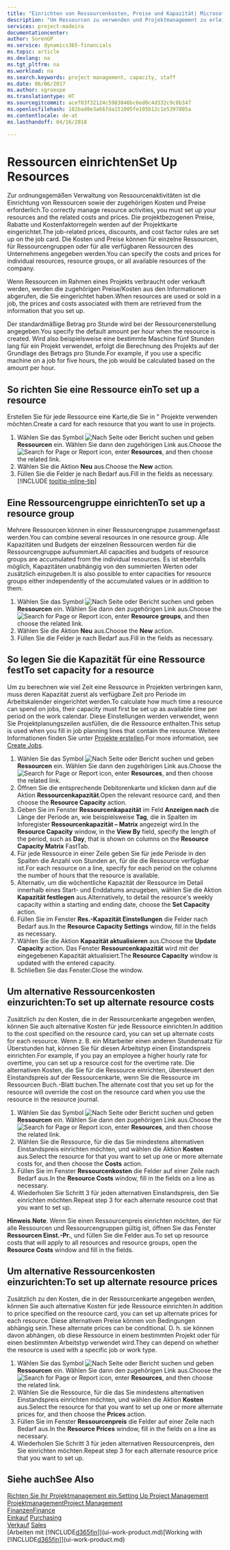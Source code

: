 ```yaml
---
title: "Einrichten von Ressourcenkosten, Preise und Kapazität| Microsoft Docs"
description: "Um Ressourcen zu verwenden und Projektmanagement zu erleichtern, können Sie Kosten und Preisen für einzelne Ressourcen oder Ressourcengruppen angeben und die die Ressourcenkapazität festlegen."
services: project-madeira
documentationcenter: 
author: SorenGP
ms.service: dynamics365-financials
ms.topic: article
ms.devlang: na
ms.tgt_pltfrm: na
ms.workload: na
ms.search.keywords: project management, capacity, staff
ms.date: 06/06/2017
ms.author: sgroespe
ms.translationtype: HT
ms.sourcegitcommit: acef03f32124c5983846bc6ed0c4d332c9c8b347
ms.openlocfilehash: 182bad8e3a667da151005fe105b12c1e5397805a
ms.contentlocale: de-at
ms.lasthandoff: 04/16/2018

---
```

# <a name="set-up-resources"></a><span data-ttu-id="32cdd-103">Ressourcen einrichten</span><span class="sxs-lookup"><span data-stu-id="32cdd-103">Set Up Resources</span></span>
<span data-ttu-id="32cdd-104">Zur ordnungsgemäßen Verwaltung von Ressourcenaktivitäten ist die Einrichtung von Ressourcen sowie der zugehörigen Kosten und Preise erforderlich.</span><span class="sxs-lookup"><span data-stu-id="32cdd-104">To correctly manage resource activities, you must set up your resources and the related costs and prices.</span></span> <span data-ttu-id="32cdd-105">Die projektbezogenen Preise, Rabatte und Kostenfaktorregeln werden auf der Projektkarte eingerichtet.</span><span class="sxs-lookup"><span data-stu-id="32cdd-105">The job-related prices, discounts, and cost factor rules are set up on the job card.</span></span> <span data-ttu-id="32cdd-106">Die Kosten und Preise können für einzelne Ressourcen, für Ressourcengruppen oder für alle verfügbaren Ressourcen des Unternehmens angegeben werden.</span><span class="sxs-lookup"><span data-stu-id="32cdd-106">You can specify the costs and prices for individual resources, resource groups, or all available resources of the company.</span></span>

<span data-ttu-id="32cdd-107">Wenn Ressourcen im Rahmen eines Projekts verbraucht oder verkauft werden, werden die zugehörigen Preise/Kosten aus den Informationen abgerufen, die Sie eingerichtet haben.</span><span class="sxs-lookup"><span data-stu-id="32cdd-107">When resources are used or sold in a job, the prices and costs associated with them are retrieved from the information that you set up.</span></span>

<span data-ttu-id="32cdd-108">Der standardmäßige Betrag pro Stunde wird bei der Ressourcenerstellung angegeben.</span><span class="sxs-lookup"><span data-stu-id="32cdd-108">You specify the default amount per hour when the resource is created.</span></span> <span data-ttu-id="32cdd-109">Wird also beispielsweise eine bestimmte Maschine fünf Stunden lang für ein Projekt verwendet, erfolgt die Berechnung des Projekts auf der Grundlage des Betrags pro Stunde.</span><span class="sxs-lookup"><span data-stu-id="32cdd-109">For example, if you use a specific machine on a job for five hours, the job would be calculated based on the amount per hour.</span></span>

## <a name="to-set-up-a-resource"></a><span data-ttu-id="32cdd-110">So richten Sie eine Ressource ein</span><span class="sxs-lookup"><span data-stu-id="32cdd-110">To set up a resource</span></span>
<span data-ttu-id="32cdd-111">Erstellen Sie für jede Ressource eine Karte,die Sie in " Projekte verwenden möchten.</span><span class="sxs-lookup"><span data-stu-id="32cdd-111">Create a card for each resource that you want to use in projects.</span></span>

1. <span data-ttu-id="32cdd-112">Wählen Sie das Symbol ![Nach Seite oder Bericht suchen](media/ui-search/search_small.png "Nach Seite oder Bericht suchen") und geben **Ressourcen** ein. Wählen Sie dann den zugehörigen Link aus.</span><span class="sxs-lookup"><span data-stu-id="32cdd-112">Choose the ![Search for Page or Report](media/ui-search/search_small.png "Search for Page or Report icon") icon, enter **Resources**, and then choose the related link.</span></span>
2. <span data-ttu-id="32cdd-113">Wählen Sie die Aktion **Neu** aus.</span><span class="sxs-lookup"><span data-stu-id="32cdd-113">Choose the **New** action.</span></span>
3. <span data-ttu-id="32cdd-114">Füllen Sie die Felder je nach Bedarf aus.</span><span class="sxs-lookup"><span data-stu-id="32cdd-114">Fill in the fields as necessary.</span></span> [!INCLUDE [tooltip-inline-tip](includes/tooltip-inline-tip_md.md)]  

## <a name="to-set-up-a-resource-group"></a><span data-ttu-id="32cdd-115">Eine Ressourcengruppe einrichten</span><span class="sxs-lookup"><span data-stu-id="32cdd-115">To set up a resource group</span></span>
<span data-ttu-id="32cdd-116">Mehrere Ressourcen können in einer Ressourcengruppe zusammengefasst werden.</span><span class="sxs-lookup"><span data-stu-id="32cdd-116">You can combine several resources in one resource group.</span></span> <span data-ttu-id="32cdd-117">Alle Kapazitäten und Budgets der einzelnen Ressourcen werden für die Ressourcengruppe aufsummiert.</span><span class="sxs-lookup"><span data-stu-id="32cdd-117">All capacities and budgets of resource groups are accumulated from the individual resources.</span></span> <span data-ttu-id="32cdd-118">Es ist ebenfalls möglich, Kapazitäten unabhängig von den summierten Werten oder zusätzlich einzugeben.</span><span class="sxs-lookup"><span data-stu-id="32cdd-118">It is also possible to enter capacities for resource groups either independently of the accumulated values or in addition to them.</span></span>

1. <span data-ttu-id="32cdd-119">Wählen Sie das Symbol ![Nach Seite oder Bericht suchen](media/ui-search/search_small.png "Nach Seite oder Bericht suchen") und geben **Ressourcen** ein. Wählen Sie dann den zugehörigen Link aus.</span><span class="sxs-lookup"><span data-stu-id="32cdd-119">Choose the ![Search for Page or Report](media/ui-search/search_small.png "Search for Page or Report icon") icon, enter **Resource groups**, and then choose the related link.</span></span>
2. <span data-ttu-id="32cdd-120">Wählen Sie die Aktion **Neu** aus.</span><span class="sxs-lookup"><span data-stu-id="32cdd-120">Choose the **New** action.</span></span>
3. <span data-ttu-id="32cdd-121">Füllen Sie die Felder je nach Bedarf aus.</span><span class="sxs-lookup"><span data-stu-id="32cdd-121">Fill in the fields as necessary.</span></span>

## <a name="to-set-capacity-for-a-resource"></a><span data-ttu-id="32cdd-122">So legen Sie die Kapazität für eine Ressource fest</span><span class="sxs-lookup"><span data-stu-id="32cdd-122">To set capacity for a resource</span></span>
<span data-ttu-id="32cdd-123">Um zu berechnen wie viel Zeit eine Ressource in Projekten verbringen kann, muss deren Kapazität zuerst als verfügbare Zeit pro Periode im Arbeitskalender eingerichtet werden.</span><span class="sxs-lookup"><span data-stu-id="32cdd-123">To calculate how much time a resource can spend on jobs, their capacity must first be set up as available time per period on the work calendar.</span></span> <span data-ttu-id="32cdd-124">Diese Einstellungen werden verwendet, wenn Sie Projektplanungszeilen ausfüllen, die die Ressource enthalten.</span><span class="sxs-lookup"><span data-stu-id="32cdd-124">This setup is used when you fill in job planning lines that contain the resource.</span></span> <span data-ttu-id="32cdd-125">Weitere Informationen finden Sie unter  [Projekte erstellen](projects-how-create-jobs.md).</span><span class="sxs-lookup"><span data-stu-id="32cdd-125">For more information, see [Create Jobs](projects-how-create-jobs.md).</span></span>

1. <span data-ttu-id="32cdd-126">Wählen Sie das Symbol ![Nach Seite oder Bericht suchen](media/ui-search/search_small.png "Nach Seite oder Bericht suchen") und geben **Ressourcen** ein. Wählen Sie dann den zugehörigen Link aus.</span><span class="sxs-lookup"><span data-stu-id="32cdd-126">Choose the ![Search for Page or Report](media/ui-search/search_small.png "Search for Page or Report icon") icon, enter **Resources**, and then choose the related link.</span></span>
2. <span data-ttu-id="32cdd-127">Öffnen Sie die entsprechende Debitorenkarte und klicken dann auf die Aktion **Ressourcenkapazität**.</span><span class="sxs-lookup"><span data-stu-id="32cdd-127">Open the relevant resource card, and then choose the **Resource Capacity** action.</span></span>
3. <span data-ttu-id="32cdd-128">Geben Sie im Fenster **Ressourcenkapazität** im Feld **Anzeigen nach** die Länge der Periode an, wie beispielsweise **Tag**, die in Spalten im Inforegister **Ressourcenkapazität – Matrix** angezeigt wird.</span><span class="sxs-lookup"><span data-stu-id="32cdd-128">In the **Resource Capacity** window, in the **View By** field, specify the length of the period, such as **Day**, that is shown on columns on the **Resource Capacity Matrix** FastTab.</span></span>
4. <span data-ttu-id="32cdd-129">Für jede Ressource in einer Zeile geben Sie für jede Periode in den Spalten die Anzahl von Stunden an, für die die Ressource verfügbar ist.</span><span class="sxs-lookup"><span data-stu-id="32cdd-129">For each resource on a line, specify for each period on the columns the number of hours that the resource is available.</span></span>
5. <span data-ttu-id="32cdd-130">Alternativ, um die wöchentliche Kapazität der Ressource im Detail innerhalb eines Start- und Enddatums anzugeben, wählen Sie die Aktion **Kapazität festlegen** aus.</span><span class="sxs-lookup"><span data-stu-id="32cdd-130">Alternatively, to detail the resource's weekly capacity within a starting and ending date, choose the **Set Capacity** action.</span></span>
6. <span data-ttu-id="32cdd-131">Füllen Sie im Fenster **Res.-Kapazität Einstellungen** die Felder nach Bedarf aus.</span><span class="sxs-lookup"><span data-stu-id="32cdd-131">In the **Resource Capacity Settings** window, fill in the fields as necessary.</span></span>
7. <span data-ttu-id="32cdd-132">Wählen Sie die Aktion **Kapazität aktualisieren** aus.</span><span class="sxs-lookup"><span data-stu-id="32cdd-132">Choose the **Update Capacity** action.</span></span> <span data-ttu-id="32cdd-133">Das Fenster **Ressourcenkapazität** wird mit der eingegebenen Kapazität aktualisiert.</span><span class="sxs-lookup"><span data-stu-id="32cdd-133">The **Resource Capacity** window is updated with the entered capacity.</span></span>
8. <span data-ttu-id="32cdd-134">Schließen Sie das Fenster.</span><span class="sxs-lookup"><span data-stu-id="32cdd-134">Close the window.</span></span>

## <a name="to-set-up-alternate-resource-costs"></a><span data-ttu-id="32cdd-135">Um alternative Ressourcenkosten einzurichten:</span><span class="sxs-lookup"><span data-stu-id="32cdd-135">To set up alternate resource costs</span></span>
<span data-ttu-id="32cdd-136">Zusätzlich zu den Kosten, die in der Ressourcenkarte angegeben werden, können Sie auch alternative Kosten für jede Ressource einrichten.</span><span class="sxs-lookup"><span data-stu-id="32cdd-136">In addition to the cost specified on the resource card, you can set up alternate costs for each resource.</span></span> <span data-ttu-id="32cdd-137">Wenn z. B. ein Mitarbeiter einen anderen Stundensatz für Überstunden hat, können Sie für diesen Arbeitstyp einen Einstandspreis einrichten.</span><span class="sxs-lookup"><span data-stu-id="32cdd-137">For example, if you pay an employee a higher hourly rate for overtime, you can set up a resource cost for the overtime rate.</span></span> <span data-ttu-id="32cdd-138">Die alternativen Kosten, die Sie für die Ressource einrichten, übersteuert den Einstandspreis auf der Ressourcenkarte, wenn Sie die Ressource im Ressourcen Buch.-Blatt buchen.</span><span class="sxs-lookup"><span data-stu-id="32cdd-138">The alternate cost that you set up for the resource will override the cost on the resource card when you use the resource in the resource journal.</span></span>

1. <span data-ttu-id="32cdd-139">Wählen Sie das Symbol ![Nach Seite oder Bericht suchen](media/ui-search/search_small.png "Nach Seite oder Bericht suchen") und geben **Ressourcen** ein. Wählen Sie dann den zugehörigen Link aus.</span><span class="sxs-lookup"><span data-stu-id="32cdd-139">Choose the ![Search for Page or Report](media/ui-search/search_small.png "Search for Page or Report icon") icon, enter **Resources**, and then choose the related link.</span></span>  
2. <span data-ttu-id="32cdd-140">Wählen Sie die Ressource, für die das Sie mindestens alternativen Einstandspreis einrichten möchten, und wählen die Aktion **Kosten** aus.</span><span class="sxs-lookup"><span data-stu-id="32cdd-140">Select the resource for that you want to set up one or more alternate costs for, and then choose the **Costs** action.</span></span>  
3. <span data-ttu-id="32cdd-141">Füllen Sie im Fenster **Ressourcenkosten** die Felder auf einer Zeile nach Bedarf aus.</span><span class="sxs-lookup"><span data-stu-id="32cdd-141">In the **Resource Costs** window, fill in the fields on a line as necessary.</span></span>  
4. <span data-ttu-id="32cdd-142">Wiederholen Sie Schritt 3 für jeden alternativen Einstandspreis, den Sie einrichten möchten.</span><span class="sxs-lookup"><span data-stu-id="32cdd-142">Repeat step 3 for each alternate resource cost that you want to set up.</span></span>

<span data-ttu-id="32cdd-143">**Hinweis**.</span><span class="sxs-lookup"><span data-stu-id="32cdd-143">**Note**.</span></span> <span data-ttu-id="32cdd-144">Wenn Sie einen Ressourcenpreis einrichten möchten, der für alle Ressourcen und Ressourcengruppen gültig ist, öffnen Sie das Fenster **Ressourcen Einst.-Pr.**, und füllen Sie die Felder aus.</span><span class="sxs-lookup"><span data-stu-id="32cdd-144">To set up resource costs that will apply to all resources and resource groups, open the **Resource Costs** window and fill in the fields.</span></span>

## <a name="to-set-up-alternate-resource-prices"></a><span data-ttu-id="32cdd-145">Um alternative Ressourcenkosten einzurichten:</span><span class="sxs-lookup"><span data-stu-id="32cdd-145">To set up alternate resource prices</span></span>
<span data-ttu-id="32cdd-146">Zusätzlich zu den Kosten, die in der Ressourcenkarte angegeben werden, können Sie auch alternative Kosten für jede Ressource einrichten.</span><span class="sxs-lookup"><span data-stu-id="32cdd-146">In addition to price specified on the resource card, you can set up alternate prices for each resource.</span></span> <span data-ttu-id="32cdd-147">Diese alternativen Preise können von Bedingungen abhängig sein.</span><span class="sxs-lookup"><span data-stu-id="32cdd-147">These alternate prices can be conditional.</span></span> <span data-ttu-id="32cdd-148">D. h. sie können davon abhängen, ob diese Ressource in einem bestimmten Projekt oder für einen bestimmten Arbeitstyp verwendet wird.</span><span class="sxs-lookup"><span data-stu-id="32cdd-148">They can depend on whether the resource is used with a specific job or work type.</span></span>

1. <span data-ttu-id="32cdd-149">Wählen Sie das Symbol ![Nach Seite oder Bericht suchen](media/ui-search/search_small.png "Nach Seite oder Bericht suchen") und geben **Ressourcen** ein. Wählen Sie dann den zugehörigen Link aus.</span><span class="sxs-lookup"><span data-stu-id="32cdd-149">Choose the ![Search for Page or Report](media/ui-search/search_small.png "Search for Page or Report icon") icon, enter **Resources**, and then choose the related link.</span></span>
2. <span data-ttu-id="32cdd-150">Wählen Sie die Ressource, für die das Sie mindestens alternativen Einstandspreis einrichten möchten, und wählen die Aktion **Kosten** aus.</span><span class="sxs-lookup"><span data-stu-id="32cdd-150">Select the resource for that you want to set up one or more alternate prices for, and then choose the **Prices** action.</span></span>
3. <span data-ttu-id="32cdd-151">Füllen Sie im Fenster **Ressourcenpreis** die Felder auf einer Zeile nach Bedarf aus.</span><span class="sxs-lookup"><span data-stu-id="32cdd-151">In the **Resource Prices** window, fill in the fields on a line as necessary.</span></span>
4. <span data-ttu-id="32cdd-152">Wiederholen Sie Schritt 3 für jeden alternativen Ressourcenpreis, den Sie einrichten möchten.</span><span class="sxs-lookup"><span data-stu-id="32cdd-152">Repeat step 3 for each alternate resource price that you want to set up.</span></span>

## <a name="see-also"></a><span data-ttu-id="32cdd-153">Siehe auch</span><span class="sxs-lookup"><span data-stu-id="32cdd-153">See Also</span></span>
[<span data-ttu-id="32cdd-154">Richten Sie Ihr Projektmanagement ein.</span><span class="sxs-lookup"><span data-stu-id="32cdd-154">Setting Up Project Management</span></span>](projects-setup-projects.md)  
[<span data-ttu-id="32cdd-155">Projektmanagement</span><span class="sxs-lookup"><span data-stu-id="32cdd-155">Project Management</span></span>](projects-manage-projects.md)  
[<span data-ttu-id="32cdd-156">Finanzen</span><span class="sxs-lookup"><span data-stu-id="32cdd-156">Finance</span></span>](finance.md)  
<span data-ttu-id="32cdd-157">[Einkauf](purchasing-manage-purchasing.md)       </span><span class="sxs-lookup"><span data-stu-id="32cdd-157">[Purchasing](purchasing-manage-purchasing.md)       </span></span>  
<span data-ttu-id="32cdd-158">[Verkauf](sales-manage-sales.md)    </span><span class="sxs-lookup"><span data-stu-id="32cdd-158">[Sales](sales-manage-sales.md)    </span></span>  
<span data-ttu-id="32cdd-159">[Arbeiten mit [!INCLUDE[d365fin](includes/d365fin_md.md)]](ui-work-product.md)</span><span class="sxs-lookup"><span data-stu-id="32cdd-159">[Working with [!INCLUDE[d365fin](includes/d365fin_md.md)]](ui-work-product.md)</span></span>  

